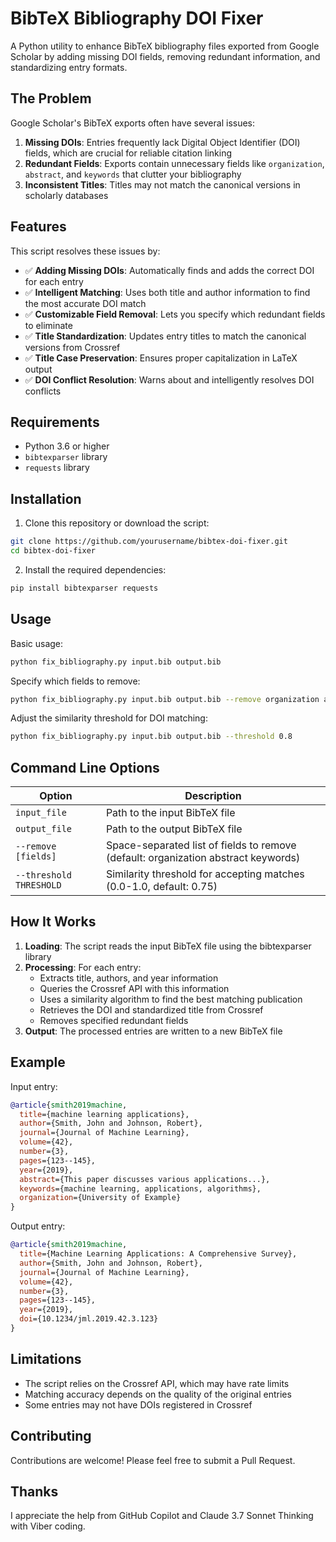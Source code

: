 # BibTeX Bibliography DOI Fixer

A Python utility to enhance BibTeX bibliography files exported from Google Scholar by adding missing DOI fields, removing redundant information, and standardizing entry formats.

## The Problem

Google Scholar's BibTeX exports often have several issues:

1. **Missing DOIs**: Entries frequently lack Digital Object Identifier (DOI) fields, which are crucial for reliable citation linking
2. **Redundant Fields**: Exports contain unnecessary fields like `organization`, `abstract`, and `keywords` that clutter your bibliography
3. **Inconsistent Titles**: Titles may not match the canonical versions in scholarly databases

## Features

This script resolves these issues by:

- ✅ **Adding Missing DOIs**: Automatically finds and adds the correct DOI for each entry
- ✅ **Intelligent Matching**: Uses both title and author information to find the most accurate DOI match
- ✅ **Customizable Field Removal**: Lets you specify which redundant fields to eliminate
- ✅ **Title Standardization**: Updates entry titles to match the canonical versions from Crossref
- ✅ **Title Case Preservation**: Ensures proper capitalization in LaTeX output
- ✅ **DOI Conflict Resolution**: Warns about and intelligently resolves DOI conflicts

## Requirements

- Python 3.6 or higher
- `bibtexparser` library
- `requests` library

## Installation

1. Clone this repository or download the script:
```bash
git clone https://github.com/yourusername/bibtex-doi-fixer.git
cd bibtex-doi-fixer
```

2. Install the required dependencies:
```bash
pip install bibtexparser requests
```

## Usage

Basic usage:
```bash
python fix_bibliography.py input.bib output.bib
```

Specify which fields to remove:
```bash
python fix_bibliography.py input.bib output.bib --remove organization abstract keywords url
```

Adjust the similarity threshold for DOI matching:
```bash
python fix_bibliography.py input.bib output.bib --threshold 0.8
```

## Command Line Options

| Option | Description |
|--------|-------------|
| `input_file` | Path to the input BibTeX file |
| `output_file` | Path to the output BibTeX file |
| `--remove [fields]` | Space-separated list of fields to remove (default: organization abstract keywords) |
| `--threshold THRESHOLD` | Similarity threshold for accepting matches (0.0-1.0, default: 0.75) |

## How It Works

1. **Loading**: The script reads the input BibTeX file using the bibtexparser library
2. **Processing**: For each entry:
   - Extracts title, authors, and year information
   - Queries the Crossref API with this information
   - Uses a similarity algorithm to find the best matching publication
   - Retrieves the DOI and standardized title from Crossref
   - Removes specified redundant fields
3. **Output**: The processed entries are written to a new BibTeX file

## Example

Input entry:
```bibtex
@article{smith2019machine,
  title={machine learning applications},
  author={Smith, John and Johnson, Robert},
  journal={Journal of Machine Learning},
  volume={42},
  number={3},
  pages={123--145},
  year={2019},
  abstract={This paper discusses various applications...},
  keywords={machine learning, applications, algorithms},
  organization={University of Example}
}
```

Output entry:
```bibtex
@article{smith2019machine,
  title={Machine Learning Applications: A Comprehensive Survey},
  author={Smith, John and Johnson, Robert},
  journal={Journal of Machine Learning},
  volume={42},
  number={3},
  pages={123--145},
  year={2019},
  doi={10.1234/jml.2019.42.3.123}
}
```

## Limitations

- The script relies on the Crossref API, which may have rate limits
- Matching accuracy depends on the quality of the original entries
- Some entries may not have DOIs registered in Crossref

## Contributing

Contributions are welcome! Please feel free to submit a Pull Request.

## Thanks
I appreciate the help from GitHub Copilot and Claude 3.7 Sonnet Thinking with Viber coding.